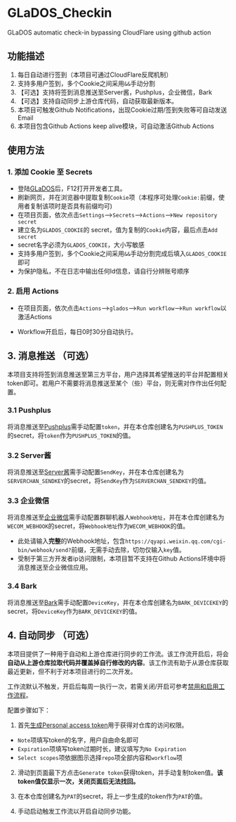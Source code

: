 # GLaDOS_Checkin
GLaDOS automatic check-in bypassing CloudFlare using github action

## 功能描述
1. 每日自动进行签到（本项目可通过CloudFlare反爬机制）
2. 支持多用户签到，多个Cookie之间采用`&&`手动分割
3. 【可选】支持将签到消息推送至Server酱，Pushplus，企业微信，Bark
4. 【可选】支持自动同步上游仓库代码，自动获取最新版本。
5. 本项目可触发Github Notifications，出现Cookie过期/签到失败等可自动发送Email
6. 本项目包含Github Actions keep alive模块，可自动激活Github Actions

## 使用方法

### 1. 添加 Cookie 至 Secrets
- 登陆[GLaDOS](https://glados.rocks/)后，F12打开开发者工具。
- 刷新网页，并在浏览器中提取复制`Cookie`项（本程序可处理`Cookie:`前缀，使用者复制该项时是否具有前缀均可)
- 在项目页面，依次点击`Settings`-->`Secrets`-->`Actions`-->`New repository secret`
- 建立名为`GLADOS_COOKIE`的 secret，值为复制的`Cookie`内容，最后点击`Add secret`
- secret名字必须为`GLADOS_COOKIE`，大小写敏感
- 支持多用户签到，多个Cookie之间采用`&&`手动分割完成后填入`GLADOS_COOKIE`即可
- 为保护隐私，不在日志中输出任何Id信息，请自行分辨账号顺序

### 2. 启用 Actions
- 在项目页面，依次点击`Actions`-->`glados`-->`Run workflow`-->`Run workflow`以激活Actions

- Workflow开启后，每日0时30分自动执行。

## 3. 消息推送 （可选）
本项目支持将签到消息推送至第三方平台，用户选择其希望推送的平台并配置相关token即可。若用户不需要将消息推送至某个（些）平台，则无需对作作出任何配置。

### 3.1 Pushplus
将消息推送至[Pushplus](https://www.pushplus.plus)需手动配置`token`，并在本仓库创建名为`PUSHPLUS_TOKEN`的secret，将`token`作为`PUSHPLUS_TOKEN`的值。

### 3.2 Server酱
将消息推送至[Server酱](https://sct.ftqq.com/sendkey)需手动配置`SendKey`，并在本仓库创建名为`SERVERCHAN_SENDKEY`的secret，将`SendKey`作为`SERVERCHAN_SENDKEY`的值。

### 3.3 企业微信
将消息推送至[企业微信](https://sct.ftqq.com/sendkey)需手动配置群聊机器人`Webhook地址`，并在本仓库创建名为`WECOM_WEBHOOK`的secret，将`Webhook地址`作为`WECOM_WEBHOOK`的值。

- 此处请输入<b>完整</b>的Webhook地址，包含`https://qyapi.weixin.qq.com/cgi-bin/webhook/send?`前缀，无需手动去除，切勿仅输入`key`值。
- 受制于第三方开发者ip访问限制，本项目暂不支持在Github Actions环境中将消息推送至企业微信应用。

### 3.4 Bark
将消息推送至[Bark](https://github.com/Finb/Bark)需手动配置`DeviceKey`，并在本仓库创建名为`BARK_DEVICEKEY`的secret，将`DeviceKey`作为`BARK_DEVICEKEY`的值。

## 4. 自动同步 （可选）

本项目提供了一种用于自动和上游仓库进行同步的工作流。该工作流开启后，将会<b>自动从上游仓库拉取代码并覆盖掉自行修改的内容</b>。该工作流有助于从源仓库获取最近更新，但不利于对本项目进行的二次开发。

工作流默认不触发，开启后每周一执行一次，若需关闭/开启可参考[禁用和启用工作流程](https://docs.github.com/cn/enterprise-server@3.3/actions/managing-workflow-runs/disabling-and-enabling-a-workflow)。

配置步骤如下：
1. 首先[生成Personal access token](https://github.com/settings/tokens/new)用于获得对仓库的访问权限。

- `Note`项填写token的名字，用户自由命名即可
- `Expiration`项填写token过期时长，建议填写为`No Expiration`
- `Select scopes`项依据图示选择`repo`项全部内容和`workflow`项

2. 滑动到页面最下方点击`Generate token`获得token，并手动复制token值。<b>该token值仅显示一次，关闭页面后无法找回。</b>

3. 在本仓库创建名为`PAT`的secret，将上一步生成的token作为`PAT`的值。

4. 手动启动触发工作流以开启自动同步功能。
